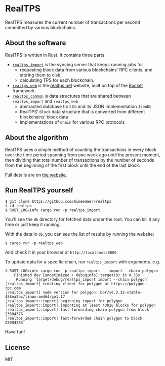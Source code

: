 # RealTPS

RealTPS measures the current number of transactions per second committed by
various blockchains.

## About the software

RealTPS is written in Rust. It contains three parts:

- [`realtps_import`] is the syncing server that keeps running jobs for
  - requesting block data from various blockchains' RPC clients,
    and storing them to disk,
  - calculating TPS for each blockchain.
- [`realtps_web`] is the [realtps.net] website, built on top of the
  [Rocket] framework.
- [`realtps_common`] is data structures that are shared between
  `realtps_import` and `realtps_web`
  - abstracted database trait `Db` and its JSON implementation `JsonDb`
  - RealTPS' `Block` data structure that is converted from different
    blockchains' block data
  - implementations of `Chain` for various RPC protocols

[`realtps_import`]: src/realtps_import
[`realtps_web`]: src/realtps_web
[`realtps_common`]: src/realtps_common
[realtps.net]: https://realtps.net
[Rocket]: https://rocket.rs

## About the algorithm

RealTPS uses a simple method of counting the transactions in every block over
the time period spanning from one week ago until the present moment, then
dividing that total number of transactions by the number of seconds from the
beginning of the first block until the end of the last block.

Full details are on [the website].

[the website]: https://realtps.net/about

## Run RealTPS yourself

```
$ git clone https://github.com/Aimeedeer/realtps
$ cd realtps
$ RUST_LOG=info cargo run -p realtps_import
```

You'll see the `db` directory for fetched data under the root.
You can kill it any time or just keep it running.

With the data in `db`, you can see the list of results by running the website:

```
$ cargo run -p realtps_web
```

And check it in your browser at `http://localhost:8000`.

To update data for a specific chain, run `realtps_import` with arguments.
e.g.

```
$ RUST_LOG=info cargo run -p realtps_import -- import --chain polygon
    Finished dev [unoptimized + debuginfo] target(s) in 0.33s
     Running `target/debug/realtps_import import --chain polygon`
[realtps_import] creating client for polygon at https://polygon-rpc.com
[realtps_import] node version for polygon: bor/v0.2.12-stable-488ea2bc/linux-amd64/go1.17
[realtps_import::import] beginning import for polygon
[realtps_import::import] importing at least 43020 blocks for polygon
[realtps_import::import] fast-forwarding chain polygon from block 23004376
[realtps_import::import] fast-forwarded chain polygon to block 23004283
```

Have fun!

## License

MIT
